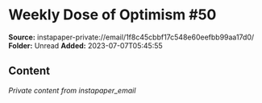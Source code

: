 # Weekly Dose of Optimism #50

**Source:** instapaper-private://email/1f8c45cbbf17c548e60eefbb99aa17d0/
**Folder:** Unread
**Added:** 2023-07-07T05:45:55




## Content
*Private content from instapaper_email*
